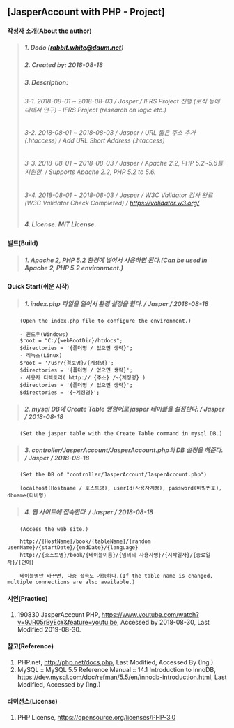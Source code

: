 ## [JasperAccount with PHP - Project]

#### 작성자 소개(About the author)
> ##### 1. Dodo (rabbit.white@daum.net)
> ##### 2. Created by: 2018-08-18
> ##### 3. Description: 
> ###### 3-1. 2018-08-01 ~ 2018-08-03 / Jasper / IFRS Project 진행 (로직 등에 대해서 연구) - IFRS Project (research on logic etc.)
> ###### 3-2. 2018-08-01 ~ 2018-08-03 / Jasper / URL 짧은 주소 추가(.htaccess) / Add URL Short Address (.htaccess)
> ###### 3-3. 2018-08-01 ~ 2018-08-03 / Jasper / Apache 2.2, PHP 5.2~5.6를 지원함. / Supports Apache 2.2, PHP 5.2 to 5.6.
> ###### 3-4. 2018-08-01 ~ 2018-08-03 / Jasper / W3C Validator 검사 완료(W3C Validator Check Completed) / https://validator.w3.org/
> ##### 4. License: MIT License.

#### 빌드(Build)
> ##### 1. Apache 2, PHP 5.2 환경에 넣어서 사용하면 된다.(Can be used in Apache 2, PHP 5.2 environment.)

#### Quick Start(쉬운 시작)
> ##### 1. index.php 파일을 열어서 환경 설정을 한다. / Jasper / 2018-08-18
        (Open the index.php file to configure the environment.)
        
        - 윈도우(Windows)
        $root = "C:/{webRootDir}/htdocs";
        $directories = '{폴더명 / 없으면 생략}';
        - 리눅스(Linux)        
        $root = '/usr/{경로명}/{계정명}';
        $directories = '{폴더명 / 없으면 생략}';
        - 사용자 디렉토리( http:// {주소} /~{계정명} )
        $directories = '{폴더명 / 없으면 생략}';
        $directories = '{~계정명}';
       
> ##### 2. mysql DB에 Create Table 명령어로 jasper 테이블을 설정한다. / Jasper / 2018-08-18
        (Set the jasper table with the Create Table command in mysql DB.)
        
> ##### 3. controller/JasperAccount/JasperAccount.php의 DB 설정을 해준다. / Jasper / 2018-08-18
        (Set the DB of "controller/JasperAccount/JasperAccount.php")
        
        localhost(Hostname / 호스트명), userId(사용자계정), password(비밀번호), dbname(디비명)
        
> ##### 4. 웹 사이트에 접속한다. / Jasper / 2018-08-18
        (Access the web site.)

        http://{HostName}/book/{tableName}/{random userName}/{startDate}/{endDate}/{language}
        http://{호스트명}/book/{테이블이름}/{임의의 사용자명}/{시작일자}/{종료일자}/{언어}
        
        테이블명만 바꾸면, 다중 접속도 가능하다.(If the table name is changed, multiple connections are also available.)

#### 시연(Practice)
 1. 190830 JasperAccount PHP, https://www.youtube.com/watch?v=9JR05rByEcY&feature=youtu.be, Accessed by 2018-08-30, Last Modified 2019-08-30.


#### 참고(Reference)

1. PHP.net, http://php.net/docs.php, Last Modified, Accessed By (Ing.)
2. MySQL :: MySQL 5.5 Reference Manual :: 14.1 Introduction to InnoDB, https://dev.mysql.com/doc/refman/5.5/en/innodb-introduction.html, Last Modified, Accessed by (Ing.)

#### 라이선스(License)

1. PHP License, https://opensource.org/licenses/PHP-3.0

